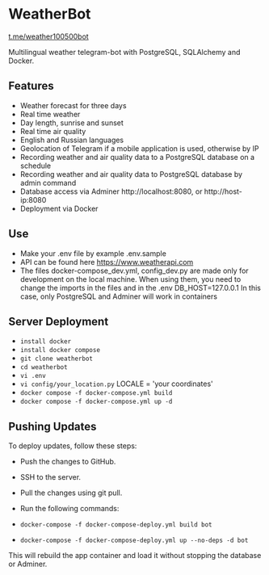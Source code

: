 # WeatherBot

[t.me/weather100500bot](https://t.me/weather100500bot)

Multilingual weather telegram-bot with PostgreSQL, SQLAlchemy and Docker.

## Features
- Weather forecast for three days
- Real time weather 
- Day length, sunrise and sunset
- Real time air quality
- English and Russian languages
- Geolocation of Telegram if a mobile application is used, otherwise by IP
- Recording weather and air quality data to a PostgreSQL database on a schedule
- Recording weather and air quality data to PostgreSQL database by admin command
- Database access via Adminer http://localhost:8080, or http://host-ip:8080
- Deployment via Docker

## Use
- Make your .env file by example .env.sample
- API can be found here https://www.weatherapi.com
- The files docker-compose_dev.yml, config_dev.py are made only for development on the local machine.
When using them, you need to change the imports in the files and in the .env DB_HOST=127.0.0.1
In this case, only PostgreSQL and Adminer will work in containers

## Server Deployment
- `install docker`
- `install docker compose`
- `git clone weatherbot`
- `cd weatherbot`
- `vi .env`   
- `vi config/your_location.py`    LOCALE = 'your coordinates'
- `docker compose -f docker-compose.yml build`
- `docker compose -f docker-compose.yml up -d`

## Pushing Updates
To deploy updates, follow these steps:
- Push the changes to GitHub.
- SSH to the server.
- Pull the changes using git pull.
- Run the following commands:

- `docker-compose -f docker-compose-deploy.yml build bot`
- `docker-compose -f docker-compose-deploy.yml up --no-deps -d bot`

This will rebuild the app container and load it without stopping the database or Adminer.